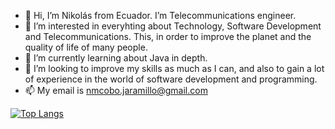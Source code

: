 - 👋 Hi, I’m Nikolás from Ecuador. I’m Telecommunications engineer.
- 👀 I’m interested in everyhting about Technology, Software Development and Telecommunications. This, in order to improve the planet and the quality of life of many people.
- 🌱 I’m currently learning about Java in depth.
- 💞️ I’m looking to improve my skills as much as I can, and also to gain a lot of experience in the world of software development and programming.
- 📫 My email is nmcobo.jaramillo@gmail.com

[![Top Langs](https://github-readme-stats.vercel.app/api/top-langs/?username=nmcoboj&layout=compact)](https://github.com/anuraghazra/github-readme-stats)



<!---
nmcoboj/nmcoboj is a ✨ special ✨ repository because its `README.md` (this file) appears on your GitHub profile.
You can click the Preview link to take a look at your changes.
--->
